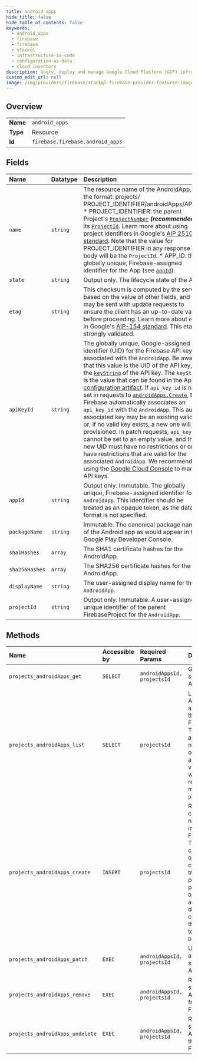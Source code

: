 ```yaml
---
title: android_apps
hide_title: false
hide_table_of_contents: false
keywords:
  - android_apps
  - firebase
  - firebase    
  - stackql
  - infrastructure-as-code
  - configuration-as-data
  - cloud inventory
description: Query, deploy and manage Google Cloud Platform (GCP) infrastructure and resources using SQL
custom_edit_url: null
image: /img/providers/firebase/stackql-firebase-provider-featured-image.png
---
```

  
    

## Overview
<table><tbody>
<tr><td><b>Name</b></td><td><code>android_apps</code></td></tr>
<tr><td><b>Type</b></td><td>Resource</td></tr>
<tr><td><b>Id</b></td><td><code>firebase.firebase.android_apps</code></td></tr>
</tbody></table>

## Fields
| Name | Datatype | Description |
|:-----|:---------|:------------|
| `name` | `string` | The resource name of the AndroidApp, in the format: projects/ PROJECT_IDENTIFIER/androidApps/APP_ID * PROJECT_IDENTIFIER: the parent Project's [`ProjectNumber`](../projects#FirebaseProject.FIELDS.project_number) ***(recommended)*** or its [`ProjectId`](../projects#FirebaseProject.FIELDS.project_id). Learn more about using project identifiers in Google's [AIP 2510 standard](https://google.aip.dev/cloud/2510). Note that the value for PROJECT_IDENTIFIER in any response body will be the `ProjectId`. * APP_ID: the globally unique, Firebase-assigned identifier for the App (see [`appId`](../projects.androidApps#AndroidApp.FIELDS.app_id)). |
| `state` | `string` | Output only. The lifecycle state of the App. |
| `etag` | `string` | This checksum is computed by the server based on the value of other fields, and it may be sent with update requests to ensure the client has an up-to-date value before proceeding. Learn more about `etag` in Google's [AIP-154 standard](https://google.aip.dev/154#declarative-friendly-resources). This etag is strongly validated. |
| `apiKeyId` | `string` | The globally unique, Google-assigned identifier (UID) for the Firebase API key associated with the `AndroidApp`. Be aware that this value is the UID of the API key, _not_ the [`keyString`](https://cloud.google.com/api-keys/docs/reference/rest/v2/projects.locations.keys#Key.FIELDS.key_string) of the API key. The `keyString` is the value that can be found in the App's [configuration artifact](../../rest/v1beta1/projects.androidApps/getConfig). If `api_key_id` is not set in requests to [`androidApps.Create`](../../rest/v1beta1/projects.androidApps/create), then Firebase automatically associates an `api_key_id` with the `AndroidApp`. This auto-associated key may be an existing valid key or, if no valid key exists, a new one will be provisioned. In patch requests, `api_key_id` cannot be set to an empty value, and the new UID must have no restrictions or only have restrictions that are valid for the associated `AndroidApp`. We recommend using the [Google Cloud Console](https://console.cloud.google.com/apis/credentials) to manage API keys. |
| `appId` | `string` | Output only. Immutable. The globally unique, Firebase-assigned identifier for the `AndroidApp`. This identifier should be treated as an opaque token, as the data format is not specified. |
| `packageName` | `string` | Immutable. The canonical package name of the Android app as would appear in the Google Play Developer Console. |
| `sha1Hashes` | `array` | The SHA1 certificate hashes for the AndroidApp. |
| `sha256Hashes` | `array` | The SHA256 certificate hashes for the AndroidApp. |
| `displayName` | `string` | The user-assigned display name for the `AndroidApp`. |
| `projectId` | `string` | Output only. Immutable. A user-assigned unique identifier of the parent FirebaseProject for the `AndroidApp`. |
## Methods
| Name | Accessible by | Required Params | Description |
|:-----|:--------------|:----------------|:------------|
| `projects_androidApps_get` | `SELECT` | `androidAppsId, projectsId` | Gets the specified AndroidApp. |
| `projects_androidApps_list` | `SELECT` | `projectsId` | Lists each AndroidApp associated with the specified FirebaseProject. The elements are returned in no particular order, but will be a consistent view of the Apps when additional requests are made with a `pageToken`. |
| `projects_androidApps_create` | `INSERT` | `projectsId` | Requests the creation of a new AndroidApp in the specified FirebaseProject. The result of this call is an `Operation` which can be used to track the provisioning process. The `Operation` is automatically deleted after completion, so there is no need to call `DeleteOperation`. |
| `projects_androidApps_patch` | `EXEC` | `androidAppsId, projectsId` | Updates the attributes of the specified AndroidApp. |
| `projects_androidApps_remove` | `EXEC` | `androidAppsId, projectsId` | Removes the specified AndroidApp from the FirebaseProject. |
| `projects_androidApps_undelete` | `EXEC` | `androidAppsId, projectsId` | Restores the specified AndroidApp to the FirebaseProject. |
